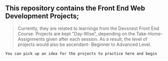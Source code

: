 ## This repository contains the **Front End Web Development** Projects;
>Currently, they are related to learnings from the Devsnest Front End Course.
Projects are kept "Day-Wise", depending on the Take-Home-Assignments given after each session. As a result, the level of projects would also be ascendant- Beginner to Advanced Level.

`You can pick up an idea for the projects to practice here and begin`
